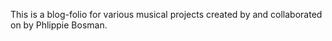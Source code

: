 This is a blog-folio for various musical projects created by and collaborated on by Phlippie Bosman.
